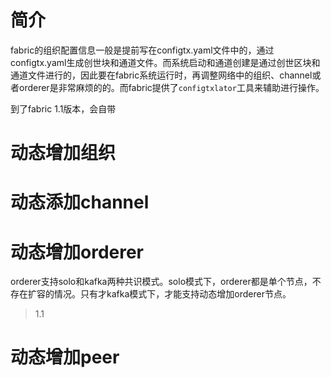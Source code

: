 # 简介

fabric的组织配置信息一般是提前写在configtx.yaml文件中的，通过configtx.yaml生成创世块和通道文件。而系统启动和通道创建是通过创世区块和通道文件进行的，因此要在fabric系统运行时，再调整网络中的组织、channel或者orderer是非常麻烦的的。而fabric提供了`configtxlator`工具来辅助进行操作。

到了fabric 1.1版本，会自带

# 动态增加组织

# 动态添加channel



# 动态增加orderer

orderer支持solo和kafka两种共识模式。solo模式下，orderer都是单个节点，不存在扩容的情况。只有才kafka模式下，才能支持动态增加orderer节点。

> 1.1

# 动态增加peer

